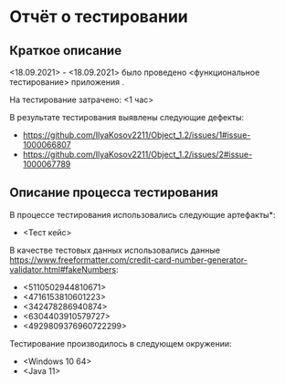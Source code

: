 # Отчёт о тестировании <Intellij IDEA>

## Краткое описание

<18.09.2021> - <18.09.2021> было проведено <функциональное тестирование> приложения <Intellij IDEA>.

На тестирование затрачено: <1 час>

В результате тестирования выявлены следующие дефекты:
* <https://github.com/IlyaKosov2211/Object_1.2/issues/1#issue-1000066807>
* <https://github.com/IlyaKosov2211/Object_1.2/issues/2#issue-1000067789>

## Описание процесса тестирования

В процессе тестирования использовались следующие артефакты*:
* <Тест кейс>

В качестве тестовых данных использовались данные <https://www.freeformatter.com/credit-card-number-generator-validator.html#fakeNumbers>:
* <5110502944810671>
* <4716153810601223>
* <342478286940874>
* <6304403910579727>
* <4929809376960722299>

Тестирование производилось в следующем окружении:
* <Windows 10 64>
* <Java 11>